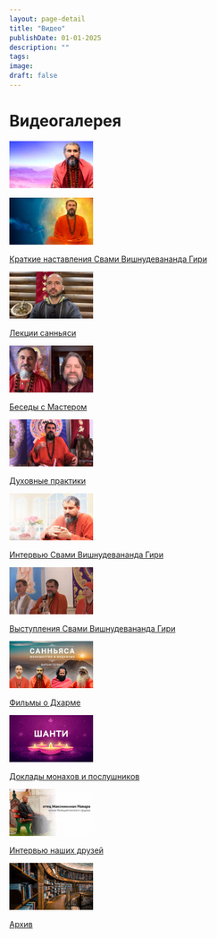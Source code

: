 ```yaml
---
layout: page-detail
title: "Видео"
publishDate: 01-01-2025
description: ""
tags:
image:
draft: false
---
```


# Видеогалерея

[ ![Сатсанги Свами Вишнудевананда Гири](/upload/iblock/b06/b061ab2d6962be68a45984f1892d4bba.jpg "Сатсанги Свами Вишнудевананда Гири") ](/video/satsangi-svami-vishnudevananda-giri/) 

[ ![Краткие наставления Свами Вишнудевананда Гири](/upload/iblock/066/066d4d840e5fe91794c34dd641ab6875.jpg "Краткие наставления Свами Вишнудевананда Гири") ](/video/kratkie-nastavleniya-svami-vishnudevananda-giri/) 

[Краткие наставления Свами Вишнудевананда Гири](/video/kratkie-nastavleniya-svami-vishnudevananda-giri/)

[ ![Лекции санньяси](/upload/iblock/f73/f730a21a64f431dceaf71fe59665d97c.jpg "Лекции санньяси") ](/video/lektsii-sannyasi/) 

[Лекции санньяси](/video/lektsii-sannyasi/)

[ ![Беседы с Мастером](/upload/iblock/d53/d53b7c8df83a7c190a32bf25311b4db2.png "Беседы с Мастером") ](/video/besedy-s-masterom/) 

[Беседы с Мастером](/video/besedy-s-masterom/)

[ ![Духовные практики](/upload/iblock/443/4434a7386e5655bc0c2dac954f7b7e16.jpg "Духовные практики") ](/video/dukhovnye-praktiki/) 

[Духовные практики](/video/dukhovnye-praktiki/)

[ ![Интервью Свами Вишнудевананда Гири](/upload/iblock/08f/08fb0cd102893ac9e1b6d0db29896501.jpg "Интервью Свами Вишнудевананда Гири") ](/video/intervyu-svami-vishnudevananda-giri/) 

[Интервью Свами Вишнудевананда Гири](/video/intervyu-svami-vishnudevananda-giri/)

[ ![Выступления Свами Вишнудевананда Гири](/upload/iblock/8fb/8fb5bdc7c8572a5ebed6e7eb58c47a56.jpg "Выступления Свами Вишнудевананда Гири") ](/video/vystupleniya-svami-vishnudevananda-giri/) 

[Выступления Свами Вишнудевананда Гири](/video/vystupleniya-svami-vishnudevananda-giri/)

[ ![Фильмы о Дхарме](/upload/iblock/54e/54e920db7febac46a6eeff5b319751b9.jpg "Фильмы о Дхарме") ](/video/films/) 

[Фильмы о Дхарме](/video/films/)

[ ![Доклады монахов и послушников](/upload/iblock/1e6/1e6c8e01461044c9533e86741f899717.jpg "Доклады монахов и послушников") ](/video/doklady-monakhov-i-poslushnikov/) 

[Доклады монахов и послушников](/video/doklady-monakhov-i-poslushnikov/)

[ ![Интервью наших друзей](/upload/iblock/e2d/e2d5893d89f79d9c337e354fc4fc1205.jpg "Интервью наших друзей") ](/video/intervyu-nashikh-druzey/) 

[Интервью наших друзей](/video/intervyu-nashikh-druzey/)

[ ![Архив](/upload/iblock/429/429ebf6d6979d5607fb36c9b734ced0b.jpg "Архив") ](/video/arkhiv/) 

[Архив](/video/arkhiv/)
